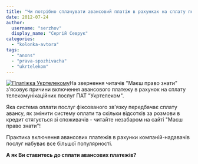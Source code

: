 ```yaml
---
title: "Чи потрібно сплачувати авансовий платіж в рахунках на сплату послуг ПАТ \"Укртелеком\""
date: 2012-07-24
author: 
  username: "serzhov"
  display_name: "Сергій Севрук"
categories: 
  - "kolonka-avtora"
tags: 
  - "anons"
  - "prava-spozhivacha"
  - "ukrtelekom"
---
```


[![](https://mpz.brovary.org/wp-content/uploads/2012/07/35670_content3.jpg "Платіжка Укртелекому")](https://mpz.brovary.org/wp-content/uploads/2012/07/35670_content3.jpg)На звернення читачів "Маєш право знати" з'ясовує причини включення авансового платежу в рахунок на сплату телекомунікаційних послуг ПАТ "Укртелеком".

Яка система оплати послуг фіксованого зв'язку передбачає сплату авансу, як змінити систему оплати та скільки відсотків за розмови в кредит стягується зі споживачів - читайте незабаром на сайті "Маєш право знати"!

Практика включення авансових платежів в рахунки компаній-надавачів послуг набуває все більшої популярності.

**А як Ви ставитесь до сплати авансових платежів?**
